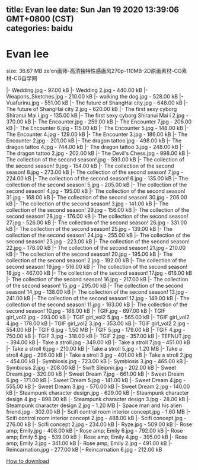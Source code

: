
title: Evan lee
date: Sun Jan 19 2020 13:39:06 GMT+0800 (CST)    
categories: baidu
---

# Evan lee
size: 38.67 MB
 ze'en画师-高清独特性感画风270p-110MB-2D原画素材-CG素材-CG自学网
 
|- Wedding.jpg - 97.00 kB
|- Wedding 2.jpg - 440.00 kB
|- Weapons_Sketches.jpg - 210.00 kB
|- walking the dog.jpg - 528.00 kB
|- Vuafurinu.jpg - 551.00 kB
|- The future of ShangHai city.jpg - 648.00 kB
|- The future of ShangHai city 2.jpg - 620.00 kB
|- The first sexy cyborg Shiranui Mai i.jpg - 135.00 kB
|- The first sexy cyborg Shiranui Mai i 2.jpg - 370.00 kB
|- The Encounter.jpg - 259.00 kB
|- The Encounter 7.jpg - 206.00 kB
|- The Encounter 6.jpg - 115.00 kB
|- The Encounter 5.jpg - 148.00 kB
|- The Encounter 4.jpg - 129.00 kB
|- The Encounter 3.jpg - 186.00 kB
|- The Encounter 2.jpg - 201.00 kB
|- The dragon tattoo.jpg - 498.00 kB
|- The dragon tattoo 4.jpg - 744.00 kB
|- The dragon tattoo 3.jpg - 248.00 kB
|- The dragon tattoo 2.jpg - 202.00 kB
|- The Devil's Chess.jpg - 998.00 kB
|- The collection of the second season!.jpg - 593.00 kB
|- The collection of the second season! 9.jpg - 154.00 kB
|- The collection of the second season! 8.jpg - 273.00 kB
|- The collection of the second season! 7.jpg - 224.00 kB
|- The collection of the second season! 6.jpg - 135.00 kB
|- The collection of the second season! 5.jpg - 205.00 kB
|- The collection of the second season! 4.jpg - 195.00 kB
|- The collection of the second season! 31.jpg - 168.00 kB
|- The collection of the second season! 30.jpg - 206.00 kB
|- The collection of the second season! 3.jpg - 141.00 kB
|- The collection of the second season! 29.jpg - 156.00 kB
|- The collection of the second season! 28.jpg - 176.00 kB
|- The collection of the second season! 27.jpg - 526.00 kB
|- The collection of the second season! 26.jpg - 331.00 kB
|- The collection of the second season! 25.jpg - 139.00 kB
|- The collection of the second season! 24.jpg - 255.00 kB
|- The collection of the second season! 23.jpg - 223.00 kB
|- The collection of the second season! 22.jpg - 178.00 kB
|- The collection of the second season! 21.jpg - 210.00 kB
|- The collection of the second season! 20.jpg - 195.00 kB
|- The collection of the second season! 2.jpg - 192.00 kB
|- The collection of the second season! 19.jpg - 516.00 kB
|- The collection of the second season! 18.jpg - 467.00 kB
|- The collection of the second season! 17.jpg - 616.00 kB
|- The collection of the second season! 16.jpg - 217.00 kB
|- The collection of the second season! 15.jpg - 295.00 kB
|- The collection of the second season! 14.jpg - 138.00 kB
|- The collection of the second season! 13.jpg - 241.00 kB
|- The collection of the second season! 12.jpg - 149.00 kB
|- The collection of the second season! 11.jpg - 163.00 kB
|- The collection of the second season! 10.jpg - 188.00 kB
|- TGIF.jpg - 697.00 kB
|- TGIF girl_vol2.jpg - 293.00 kB
|- TGIF girl_vol2 5.jpg - 565.00 kB
|- TGIF girl_vol2 4.jpg - 178.00 kB
|- TGIF girl_vol2 3.jpg - 353.00 kB
|- TGIF girl_vol2 2.jpg - 554.00 kB
|- TGIF 6.jpg - 1.50 MB
|- TGIF 5.jpg - 179.00 kB
|- TGIF 4.jpg - 750.00 kB
|- TGIF 3.jpg - 318.00 kB
|- TGIF 2.jpg - 357.00 kB
|- TEFNUT.jpg - 394.00 kB
|- Take a stroll.jpg - 349.00 kB
|- Take a stroll 7.jpg - 451.00 kB
|- Take a stroll 6.jpg - 210.00 kB
|- Take a stroll 5.jpg - 1.20 MB
|- Take a stroll 4.jpg - 296.00 kB
|- Take a stroll 3.jpg - 401.00 kB
|- Take a stroll 2.jpg - 454.00 kB
|- Symbiosis.jpg - 723.00 kB
|- Symbiosis 3.jpg - 465.00 kB
|- Symbiosis 2.jpg - 208.00 kB
|- Swift Sleipnir.jpg - 202.00 kB
|- Sweet Dream.jpg - 320.00 kB
|- Sweet Dream 7.jpg - 661.00 kB
|- Sweet Dream 6.jpg - 171.00 kB
|- Sweet Dream 5.jpg - 141.00 kB
|- Sweet Dream 4.jpg - 555.00 kB
|- Sweet Dream 3.jpg - 570.00 kB
|- Sweet Dream 2.jpg - 140.00 kB
|- Steampunk character design.jpg - 629.00 kB
|- Steampunk character design 4.jpg - 898.00 kB
|- Steampunk character design 3.jpg - 28.00 kB
|- Steampunk character design 2.jpg - 1.20 MB
|- Space man and his alien friend.jpg - 302.00 kB
|- Scifi control room interior concept.jpg - 1.60 MB
|- Scifi control room interior concept 2.jpg - 488.00 kB
|- Scifi concept.jpg - 276.00 kB
|- Scifi concept 2.jpg - 234.00 kB
|- Ryze.jpg - 509.00 kB
|- Rose amp; Emily.jpg - 408.00 kB
|- Rose amp; Emily 6.jpg - 792.00 kB
|- Rose amp; Emily 5.jpg - 539.00 kB
|- Rose amp; Emily 4.jpg - 395.00 kB
|- Rose amp; Emily 3.jpg - 341.00 kB
|- Rose amp; Emily 2.jpg - 491.00 kB
|- Reincarnation.jpg - 277.00 kB
|- Reincarnation 6.jpg - 212.00 kB

[How to download](https://bpcam.bemobtrk.com/go/2ceec3aa-1ca2-46d6-b9ff-aaa5c184517c?jno=18)